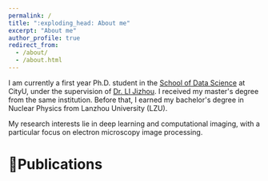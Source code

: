 ```yaml
---
permalink: /
title: ":exploding_head: About me"
excerpt: "About me"
author_profile: true
redirect_from: 
  - /about/
  - /about.html
---
```


I am currently a first year Ph.D. student in the [School of Data Science](https://www.sdsc.cityu.edu.hk/) at CityU, under the supervision of [Dr. LI Jizhou](http://jizhou.li/new/). I received my master's degree from the same institution. Before that, I earned my bachelor's degree in Nuclear Physics from Lanzhou University (LZU).

My research interests lie in deep learning and computational imaging, with a particular focus on electron microscopy image processing.

📝Publications
======
<!--1. **Lin Li**, Hongjun Liu, Nan Huang, and Zhaolu Wang, "Accuracy-enhanced coherent Ising machine using the quantum adiabatic theorem," Optics Express 29(12), 18530-18539 (2021)-->
<!--2. Yuan Liao, **Lin Li**, Zhaolu Wang, Nan Huang, and Hongjun Liu, "Scattered Image Reconstruction at Near-Infrared Based on Spatial Modulation Instability, " IEEE Photonics Technology Letters 34(14), 741-744 (2022)-->
